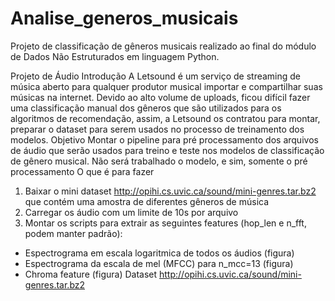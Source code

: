 # Analise_generos_musicais

Projeto de classificação de gêneros musicais realizado ao final do módulo de Dados Não Estruturados em linguagem Python.

Projeto de Áudio
Introdução
A Letsound é um serviço de streaming de música aberto para qualquer produtor musical
importar e compartilhar suas músicas na internet. Devido ao alto volume de uploads, ficou difícil
fazer uma classificação manual dos gêneros que são utilizados para os algoritmos de
recomendação, assim, a Letsound os contratou para montar, preparar o dataset para serem
usados no processo de treinamento dos modelos.
Objetivo
Montar o pipeline para pré processamento dos arquivos de áudio que serão usados para treino
e teste nos modelos de classificação de gênero musical. Não será trabalhado o modelo, e sim,
somente o pré processamento
O que é para fazer
1) Baixar o mini dataset http://opihi.cs.uvic.ca/sound/mini-genres.tar.bz2 que contém uma
amostra de diferentes gêneros de música
2) Carregar os áudio com um limite de 10s por arquivo
3) Montar os scripts para extrair as seguintes features (hop_len e n_fft, podem manter padrão):
- Espectrograma em escala logaritmica de todos os áudios (figura)
- Espectrograma da escala de mel (MFCC) para n_mcc=13 (figura)
- Chroma feature (figura)
Dataset
http://opihi.cs.uvic.ca/sound/mini-genres.tar.bz2
